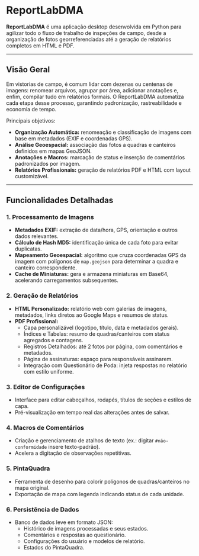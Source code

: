 # ReportLabDMA

**ReportLabDMA** é uma aplicação desktop desenvolvida em Python para agilizar todo o fluxo de trabalho de inspeções de campo, desde a organização de fotos georreferenciadas até a geração de relatórios completos em HTML e PDF.

---

## Visão Geral

Em vistorias de campo, é comum lidar com dezenas ou centenas de imagens: renomear arquivos, agrupar por área, adicionar anotações e, enfim, compilar tudo em relatórios formais. O ReportLabDMA automatiza cada etapa desse processo, garantindo padronização, rastreabilidade e economia de tempo.

Principais objetivos:

- **Organização Automática:** renomeação e classificação de imagens com base em metadados (EXIF e coordenadas GPS).  
- **Análise Geoespacial:** associação das fotos a quadras e canteiros definidos em mapas GeoJSON.  
- **Anotações e Macros:** marcação de status e inserção de comentários padronizados por imagem.  
- **Relatórios Profissionais:** geração de relatórios PDF e HTML com layout customizável.

---

## Funcionalidades Detalhadas

### 1. Processamento de Imagens
- **Metadados EXIF:** extração de data/hora, GPS, orientação e outros dados relevantes.  
- **Cálculo de Hash MD5:** identificação única de cada foto para evitar duplicatas.  
- **Mapeamento Geoespacial:** algoritmo que cruza coordenadas GPS da imagem com polígonos de `map.geojson` para determinar a quadra e canteiro correspondente.  
- **Cache de Miniaturas:** gera e armazena miniaturas em Base64, acelerando carregamentos subsequentes.

### 2. Geração de Relatórios
- **HTML Personalizado:** relatório web com galerias de imagens, metadados, links diretos ao Google Maps e resumos de status.  
- **PDF Profissional:**  
  - Capa personalizável (logotipo, título, data e metadados gerais).  
  - Índices e Tabelas: resumo de quadras/canteiros com status agregados e contagens.  
  - Registros Detalhados: até 2 fotos por página, com comentários e metadados.  
  - Página de assinaturas: espaço para responsáveis assinarem.  
  - Integração com Questionário de Poda: injeta respostas no relatório com estilo uniforme.

### 3. Editor de Configurações
- Interface para editar cabeçalhos, rodapés, títulos de seções e estilos de capa.  
- Pré-visualização em tempo real das alterações antes de salvar.

### 4. Macros de Comentários
- Criação e gerenciamento de atalhos de texto (ex.: digitar `#não-conformidade` insere texto-padrão).  
- Acelera a digitação de observações repetitivas.

### 5. PintaQuadra
- Ferramenta de desenho para colorir polígonos de quadras/canteiros no mapa original.  
- Exportação de mapa com legenda indicando status de cada unidade.

### 6. Persistência de Dados
- Banco de dados leve em formato JSON:  
  - Histórico de imagens processadas e seus estados.  
  - Comentários e respostas ao questionário.  
  - Configurações do usuário e modelos de relatório.
  - Estados do PintaQuadra.



